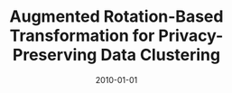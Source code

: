 ---
title: "Augmented Rotation-Based Transformation for Privacy-Preserving Data Clustering"
collection: publications
permalink: /publication/2010-01-01-Augmented-Rotation-Based-Transformation-for-Privacy-Preserving-Data-Clustering
date: 2010-01-01
venue: 'ETRI Journal'
paperurl: 'http://arxiv.org/abs/1006.1948'
citation: ' Dowon Hong,  David Mohaisen, &quot;Augmented Rotation-Based Transformation for Privacy-Preserving Data Clustering.&quot; ETRI Journal, 2010.'
---